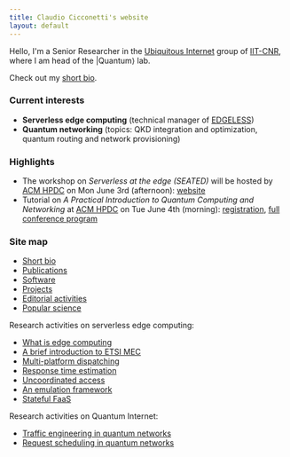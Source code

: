 ```yaml
---
title: Claudio Cicconetti's website
layout: default
---
```


Hello, I'm a Senior Researcher in the [Ubiquitous Internet](https://ui.iit.cnr.it/en/) group of [IIT-CNR](https://www.iit.cnr.it/en/claudio.cicconetti/), where I am head of the \|Quantum⟩ lab.

Check out my [short bio](bio.md).

### Current interests

- **Serverless edge computing** (technical manager of [EDGELESS](https://edgeless-project.eu/))
- **Quantum networking** (topics: QKD integration and optimization, quantum routing and network provisioning)

### Highlights

- The workshop on _Serverless at the edge (SEATED)_ will be hosted by [ACM HPDC](https://www.hpdc.org/2024/) on Mon June 3rd (afternoon): [website](https://edgeless-project.eu/seated/)
- Tutorial on _A Practical Introduction to Quantum Computing and Networking_ at [ACM HPDC](https://www.hpdc.org/2024/) on Tue June 4th (morning): [registration](https://www.hpdc.org/2024/registration.html), [full conference program](https://www.hpdc.org/2024/program.html)

### Site map


- [Short bio](bio.md)
- [Publications](publications.md)
- [Software](software.md)
- [Projects](projects.md)
- [Editorial activities](editorial.md)
- [Popular science](popular.md)

Research activities on serverless edge computing:
- [What is edge computing](edgecomputing.md)
- [A brief introduction to ETSI MEC](serverless-etsi.md)
- [Multi-platform dispatching](cloudcom2018.md)
- [Response time estimation](percom2019.md)
- [Uncoordinated access](uncoord.md)
- [An emulation framework](simpat.md)
- [Stateful FaaS](statefulfaas.md)

Research activities on Quantum Internet:
- [Traffic engineering in quantum networks](qnetprov.md)
- [Request scheduling in quantum networks](tqe2021.md)

